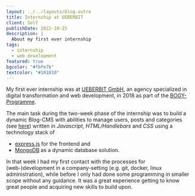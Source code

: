 ```yaml
---
layout: ../../layouts/blog.astro
title: Internship at UEBERBIT
client: Self
publishDate: 2022-10-25
description: |
  About my first ever internship
tags:
  - internship
  - web-development
featured: true
bgcolor: "#fbfe7b"
textcolor: "#101010"
---
```


My first ever internship was at [UEBERBIT GmbH](https://ueberbit.de), an agency specialized in digital transformation and web development, in 2018 as part of the [BOGY-Programme](https://km-bw.de/,Lde/Startseite/Schule/Berufs_+und+Studienorientierung+_BOGY_).

The main task during the two-week phase of the internship was to build a dynamic Blog-CMS with abilities to manage users, posts and categories (see [here](https://github.com/ibveecnk/Blog-UE)) written in _Javascript_, _HTML/Handlebars_ and _CSS_ using a technology stack of

- [express.js](https://expressjs.com/) for the frontend and
- [MongoDB](https://www.mongodb.com/) as a dynamic database solution.

In that week I had my first contact with the processes for (web-)development in a company-setting (e.g. git, docker, linux administration), while before I only had done some programming in smaller scope without any guidance. It was a great experience getting to know great people and acquiring new skills to build upon.
